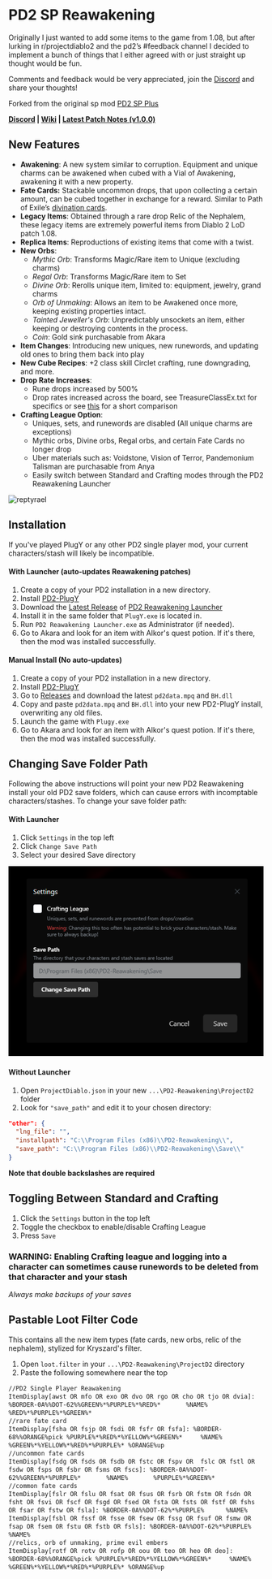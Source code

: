 # PD2 SP Reawakening

Originally I just wanted to add some items to the game from 1.08, but after lurking in r/projectdiablo2 and the pd2’s #feedback channel I decided to implement a bunch of things that I either agreed with or just straight up thought would be fun.

Comments and feedback would be very appreciated, join the [Discord](https://discord.gg/rBCNMWaCNt) and share your thoughts!

Forked from the original sp mod [PD2 SP Plus](https://github.com/Lukaszpg/PD2-Single-Player-Plus-mod)

**[Discord](https://discord.gg/rBCNMWaCNt) | [Wiki](https://pd2reawakening.com/wiki/) | [Latest Patch Notes (v1.0.0)](https://docs.google.com/document/d/e/2PACX-1vQx6eBBlM5Wlm747wFPBjMt1e_BBVHcjL5922Zv0v1rDbwoq3zDWFp4VSYgI-eEj_kH6Kv7P9yMCZUK/pub)**

## New Features

- **Awakening**: A new system similar to corruption. Equipment and unique charms can be awakened when cubed with a Vial of Awakening, awakening it with a new property.
- **Fate Cards:** Stackable uncommon drops, that upon collecting a certain amount, can be cubed together in exchange for a reward. Similar to Path of Exile’s [divination cards](https://pathofexile.fandom.com/wiki/Divination_card).
- **Legacy Items**: Obtained through a rare drop Relic of the Nephalem, these legacy items are extremely powerful items from Diablo 2 LoD patch 1.08.
- **Replica Items**: Reproductions of existing items that come with a twist.
- **New Orbs**:
  - _Mythic Orb_: Transforms Magic/Rare item to Unique (excluding charms)
  - _Regal Orb_: Transforms Magic/Rare item to Set
  - _Divine Orb_: Rerolls unique item, limited to: equipment, jewelry, grand charms
  - _Orb of Unmaking_: Allows an item to be Awakened once more, keeping existing properties intact.
  - _Tainted Jeweller's Orb_: Unpredictably unsockets an item, either keeping or destroying contents in the process.
  - _Coin_: Gold sink purchasable from Akara
- **Item Changes**: Introducing new uniques, new runewords, and updating old ones to bring them back into play
- **New Cube Recipes**: +2 class skill Circlet crafting, rune downgrading, and more.
- **Drop Rate Increases**:
  - Rune drops increased by 500%
  - Drop rates increased across the board, see TreasureClassEx.txt for specifics or see [this](https://docs.google.com/spreadsheets/d/e/2PACX-1vSmG2BYE-c6W7l0ha8OcyEQROgDSKFtR99mWHuT9XM6OXW_f4ym87x-d5GrhlO37msQqxt2IJj_XRbF/pubhtml) for a short comparison
- **Crafting League Option**:
  - Uniques, sets, and runewords are disabled (All unique charms are exceptions)
  - Mythic orbs, Divine orbs, Regal orbs, and certain Fate Cards no longer drop
  - Uber materials such as: Voidstone, Vision of Terror, Pandemonium Talisman are purchasable from Anya
  - Easily switch between Standard and Crafting modes through the PD2 Reawakening Launcher

![reptyrael](https://github.com/user-attachments/assets/846b48f1-51d7-424b-8893-f2286db8ecb2)

## Installation

If you've played PlugY or any other PD2 single player mod, your current characters/stash will likely be incompatible.

#### With Launcher (auto-updates Reawakening patches)

1. Create a copy of your PD2 installation in a new directory.
1. Install [PD2-PlugY](https://github.com/BetweenWalls/PD2-PlugY)
1. Download the [Latest Release](https://github.com/synpoox/pd2-reawakening-launcher/releases/latest) of [PD2 Reawakening Launcher](https://github.com/synpoox/pd2-reawakening-launcher)
1. Install it in the same folder that `PlugY.exe` is located in.
1. Run `PD2 Reawakening Launcher.exe` as Administrator (if needed).
1. Go to Akara and look for an item with Alkor's quest potion. If it's there, then the mod was installed successfully.

#### Manual Install (No auto-updates)

1. Create a copy of your PD2 installation in a new directory.
1. Install [PD2-PlugY](https://github.com/BetweenWalls/PD2-PlugY)
1. Go to [Releases](https://github.com/synpoox/pd2-reawakening/releases) and download the latest `pd2data.mpq` and `BH.dll`
1. Copy and paste `pd2data.mpq` and `BH.dll` into your new PD2-PlugY install, overwriting any old files.
1. Launch the game with `Plugy.exe`
1. Go to Akara and look for an item with Alkor's quest potion. If it's there, then the mod was installed successfully.

## Changing Save Folder Path

Following the above instructions will point your new PD2 Reawakening install your old PD2 save folders, which can cause errors with incomptable characters/stashes. To change your save folder path:

#### With Launcher
1. Click `Settings` in the top left
1. Click `Change Save Path`
1. Select your desired Save directory

![alt text](kAKT28i.png)

#### Without Launcher

1. Open `ProjectDiablo.json` in your new `...\PD2-Reawakening\ProjectD2` folder
1. Look for `"save_path"` and edit it to your chosen directory:

```JSON
"other": {
  "lng_file": "",
  "installpath": "C:\\Program Files (x86)\\PD2-Reawakening\\",
  "save_path": "C:\\Program Files (x86)\\PD2-Reawakening\\Save\\"
}
```
**Note that double backslashes are required**

## Toggling Between Standard and Crafting

1. Click the `Settings` button in the top left
1. Toggle the checkbox to enable/disable Crafting League
1. Press `Save`

### **WARNING: Enabling Crafting league and logging into a character can sometimes cause runewords to be deleted from that character and your stash**

_Always make backups of your saves_

## Pastable Loot Filter Code

This contains all the new item types (fate cards, new orbs, relic of the nephalem), stylized for Kryszard's filter.
1. Open `loot.filter` in your `...\PD2-Reawakening\ProjectD2` directory
1. Paste the following somewhere near the top

```
//PD2 Single Player Reawakening
ItemDisplay[awst OR mfo OR exo OR dvo OR rgo OR cho OR tjo OR dvia]: %BORDER-0A%%DOT-62%%GREEN%*%PURPLE%*%RED%*       %NAME%       %RED%*%PURPLE%*%GREEN%*
//rare fate card
ItemDisplay[fsha OR fsjp OR fsdi OR fsfr OR fsfa]: %BORDER-68%%ORANGE%pick %PURPLE%*%RED%*%YELLOW%*%GREEN%*     %NAME%     %GREEN%*%YELLOW%*%RED%*%PURPLE%* %ORANGE%up
//uncommon fate cards
ItemDisplay[fsdg OR fsds OR fsdb OR fstc OR fspv OR  fslc OR fstl OR fsdw OR fsps OR fsbr OR fsms OR fscs]: %BORDER-0A%%DOT-62%%GREEN%*%PURPLE%*       %NAME%       %PURPLE%*%GREEN%*
//common fate cards
ItemDisplay[fslr OR fslu OR fsat OR fsus OR fsrb OR fstm OR fsdn OR fsht OR fsvi OR fscf OR fsgd OR fsed OR fsta OR fsts OR fstf OR fshs OR fsar OR fstw OR fsla]: %BORDER-0A%%DOT-62%*%PURPLE%      %NAME%      
ItemDisplay[fsbl OR fssf OR fsse OR fsew OR fssg OR fsuf OR fsmw OR fsap OR fsem OR fstu OR fstb OR fsls]: %BORDER-0A%%DOT-62%*%PURPLE%      %NAME%      
//relics, orb of unmaking, prime evil embers
ItemDisplay[rotf OR rotv OR rofp OR oou OR teo OR heo OR deo]: %BORDER-68%%ORANGE%pick %PURPLE%*%RED%*%YELLOW%*%GREEN%*     %NAME%     %GREEN%*%YELLOW%*%RED%*%PURPLE%* %ORANGE%up

```
